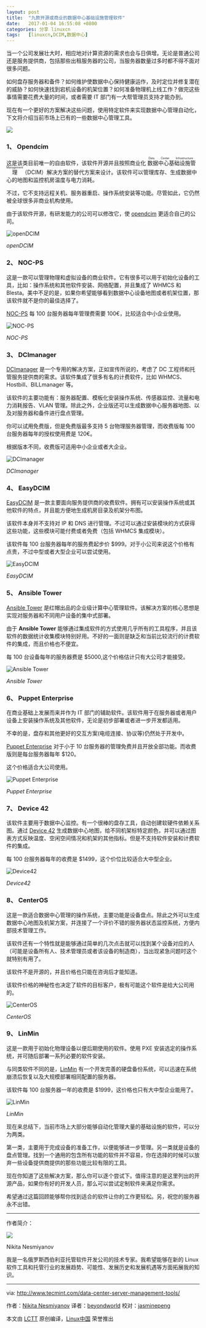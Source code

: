 ```yaml
---
layout: post
title:	"九款开源或商业的数据中心基础设施管理软件"
date:	2017-01-04 16:55:08 +0800 
categories:	分享 linuxcn 
tags:	[linuxcn,DCIM,数据中心]
---
```



当一个公司发展壮大时，相应地对计算资源的需求也会与日俱增。无论是普通公司还是服务提供商，包括那些出租服务器的公司，当服务器数量过多时都不得不面对很多问题。


如何盘存服务器和备件？如何维护使数据中心保持健康运作，及时定位并修复潜在的威胁？如何快速找到宕机设备的机架位置？如何准备物理机上线工作？做完这些事情需要花费大量的时间，或者需要 IT 部门有一大帮管理员支持才能办到。


现在有一个更好的方案解决这些问题，使用特定软件来实现数据中心管理自动化，下文将介绍当前市场上已有的一些数据中心管理工具。


![](/Asserts/Images/album/201701/04/165459qyroddxoeq79za7d.jpg)


### 1、 Opendcim


这是该类目前唯一的自由软件，该软件开源并且按照商业化<ruby> 数据中心基础设施管理 <rt>  Data Center Infrastructure Management </rt></ruby>（DCIM）解决方案的替代方案来设计。该软件可以管理库存、生成数据中心的地图和监控机房温度与电力消耗。


不过，它不支持远程关机、服务器重启、操作系统安装等功能。尽管如此，它仍然被全球很多非商业机构使用。


由于该软件开源，有研发能力的公司可以修改它，使 [opendcim](http://opendcim.org/) 更适合自己的公司。


![openDCIM](/Asserts/Images/album/201701/04/165509p02ala01zdjdoaba.png)


*openDCIM*


### 2、 NOC-PS


这是一款可以管理物理和虚拟设备的商业软件。它有很多可以用于初始化设备的工具，比如：操作系统和其他软件安装、网络配置，并且集成了 WHMCS 和 Blesta。美中不足的是，如果你希望能够看到数据中心设备地图或者机架位置，那该软件就不是你的最佳选择了。


[NOC-PS](http://noc-ps.com/) 每 100 台服务器每年管理费需要 100€，比较适合中小企业使用。


![NOC-PS](/Asserts/Images/album/201701/04/165511fo2b3o833k794i3b.png)


*NOC-PS*


### 3、 DCImanager


[DCImanager](https://www.ispsystem.com/software/dcimanager) 是一个专用的解决方案，正如宣传所说的，考虑了 DC 工程师和托管服务提供商的需求。该软件集成了很多有名的计费软件，比如 WHMCS、Hostbill、BILLmanager 等。


该软件的主要功能有：服务器配置、模板化安装操作系统、传感器监控、流量和电力消耗报告、VLAN 管理。除此之外，企业版还可以生成数据中心服务器地图、以及对服务器和备件进行盘点管理。


你可以试用免费版，但是免费版最多支持 5 台物理服务器管理，而收费版每 100 台服务器每年的授权使用费是 120€。


根据版本不同，收费版可适用中小企业或者大企业。


![DCImanager](/Asserts/Images/album/201701/04/165513hl3p1lj5lm6ieeie.png)


*DCImanager*


### 4、 EasyDCIM


[EasyDCIM](https://www.easydcim.com/) 是一款主要面向服务提供商的收费软件。拥有可以安装操作系统或其他软件的特点，并且能方便地生成机房目录及机架分布图。


该软件本身并不支持对 IP 和 DNS 进行管理。不过可以通过安装模块的方式获得这些功能，这些模块可能付费或者免费（包括 WHMCS 集成模块）。


该软件每 100 台服务器每年的服务费起步价 $999。对于小公司来说这个价格有点贵，不过中型或者大型企业可以尝试使用。


![EasyDCIM](/Asserts/Images/album/201701/04/165518vp0j6pj1eh4em6z1.png)


*EasyDCIM*


### 5、 Ansible Tower


[Ansible Tower](https://www.ansible.com/) 是红帽出品的企业级计算中心管理软件。该解决方案的核心思想是实现对服务器和不同用户设备的集中式部署。


由于 **Ansible Tower** 能够通过集成软件的方式使用几乎所有的工具程序，并且该软件的数据统计收集模块特别好用。不好的一面则是缺乏和当前比较流行的计费软件的集成，而且价格也不便宜。


每 100 台设备每年的服务器费是 $5000,这个价格估计只有大公司才能接受。


![Ansible Tower](/Asserts/Images/album/201701/04/165519uouftdoi3uuv24nt.png)


*Ansible Tower*


### 6、 Puppet Enterprise


在商业基础上发展而来并作为 IT 部门的辅助软件。该软件用于在服务器或者用户设备上安装操作系统及其他软件，无论是初步部署或者进一步开发都适用。


不幸的是，盘存和其他更好的交互方案(电缆连接、协议等)仍然处于开发中。


[Puppet Enterprise](https://puppet.com/) 对于小于 10 台服务器的管理免费并且开放全部功能。而收费版则是每台服务器每年 $120。


这个价格适合大公司使用。


![Puppet Enterprise](/Asserts/Images/album/201701/04/165523vkzom1nke4ow4deo.png)


*Puppet Enterprise*


### 7、 Device 42


该软件主要用于数据中心监控。有一个很棒的盘存工具，自动创建软硬件依赖关系图。通过 [Device 42](http://www.device42.com/) 生成数据中心地图，给不同机架标特定颜色，并可以通过图表方式反映温度、空闲空间情况和机架的其他指标。但是不支持软件安装和计费软件的集成。


每 100 台服务器每年的收费是 $1499，这个价位比较适合大中型企业。


![Device42](/Asserts/Images/album/201701/04/165525vcw7e44449bwgv8b.png)


*Device42*


### 8、 CenterOS


这是一款适合数据中心管理的操作系统，主要功能是设备盘点。除此之外可以生成数据中心地图及机架方案，并连接了一个评价不错的服务器状态监控系统，方便内部技术管理工作。


该软件还有一个特性就是能够通过简单的几次点击就可以找到某个设备对应的人（可能是设备所有人、技术管理员或者该设备的制造商），当出现紧急问题时这个就特别有用了。


该软件不是开源的，并且价格也只能在咨询后才能知道。


该软件价格的神秘性也决定了软件的目标客户，极有可能这个软件是给大公司用的。


![CenterOS](/Asserts/Images/album/201701/04/165529tvrb2q62r26t2ybr.png)


*CenterOS*


### 9、 LinMin


这是一款用于初始化物理设备以便后期使用的软件。使用 PXE 安装选定的操作系统，并可随后部署一系列必要的软件安装。


与同类软件不同的是，[LinMin](http://www.linmin.com/) 有一个开发完善的硬盘备份系统，可以迅速在系统崩溃后恢复以及大规模部署相同配置的服务器。


该软件每 100 台服务器一年的收费是 $1999，这价格也只有大中型企业能用了。


![LinMin](/Asserts/Images/album/201701/04/165531ni0sslgn7rleg7fv.jpg)


*LinMin*


现在来总结下，当前市场上大部分能够自动化管理大量的基础设施的软件，可以分为两类。


第一类，主要用于完成设备的准备工作，以便能够进一步管理。另一类就是设备的盘点管理。找到一个通用的包含所有功能的软件并不容易，你在选择的时候可以放弃一些设备提供商提供的那些功能比较有限的工具。


现在你知道了这些解决方案，那么你可以逐个尝试下。值得注意的是这里列出的开源产品，如果你有好的开发人员，那么可以尝试定制软件来满足你需求。


希望通过这篇回顾能够帮你找到适合的软件让你的工作更轻松。另，祝您的服务器永不出错。




---


作者简介：


![](/Asserts/Images/album/201701/04/165532p666jtgqrtsq7rvr.jpg)


Nikita Nesmiyanov


我是一名俄罗斯西伯利亚托管软件开发公司的技术专家。我希望能够在新的 Linux 软件工具和托管行业的发展趋势、可能性、发展历史和发展机遇等方面拓展我的知识。


 




---


via: <http://www.tecmint.com/data-center-server-management-tools/>


作者：[Nikita Nesmiyanov](http://www.tecmint.com/author/nesmiyanov/) 译者：[beyondworld](https://github.com/beyondworld) 校对：[jasminepeng](https://github.com/jasminepeng)


本文由 [LCTT](https://github.com/LCTT/TranslateProject) 原创编译，[Linux中国](https://linux.cn/) 荣誉推出
